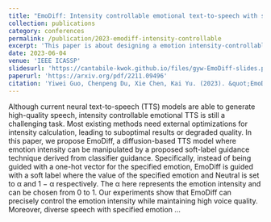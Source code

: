 ```yaml
---
title: "EmoDiff: Intensity controllable emotional text-to-speech with soft-label guidance"
collection: publications
category: conferences
permalink: /publication/2023-emodiff-intensity-controllable
excerpt: 'This paper is about designing a emotion intensity-controllable TTS model by a new soft-label guidance algorithm in the diffusion paradigm.'
date: 2023-06-04
venue: 'IEEE ICASSP'
slidesurl: 'https://cantabile-kwok.github.io/files/gyw-EmoDiff-slides.pptx'
paperurl: 'https://arxiv.org/pdf/2211.09496'
citation: 'Yiwei Guo, Chenpeng Du, Xie Chen, Kai Yu. (2023). &quot;EmoDiff: Intensity controllable emotional text-to-speech with soft-label guidance.&quot; <i>In Proc. IEEE ICASSP</i>, 2023.'
---
```


Although current neural text-to-speech (TTS) models are able to generate high-quality speech, intensity controllable emotional TTS is still a challenging task. Most existing methods need external optimizations for intensity calculation, leading to suboptimal results or degraded quality. In this paper, we propose EmoDiff, a diffusion-based TTS model where emotion intensity can be manipulated by a proposed soft-label guidance technique derived from classifier guidance. Specifically, instead of being guided with a one-hot vector for the specified emotion, EmoDiff is guided with a soft label where the value of the specified emotion and Neutral is set to α and 1 − α respectively. The α here represents the emotion intensity and can be chosen from 0 to 1. Our experiments show that EmoDiff can precisely control the emotion intensity while maintaining high voice quality. Moreover, diverse speech with specified emotion …
